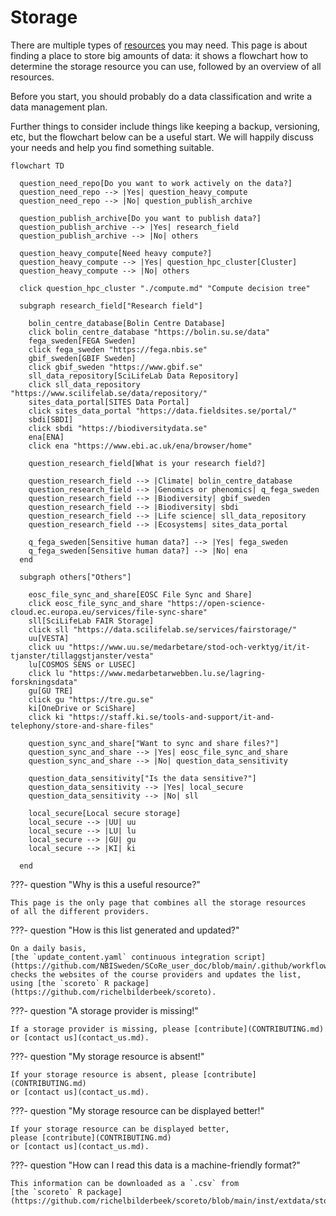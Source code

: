 # Storage

There are multiple types of [resources](resources.md) you may need.
This page is about finding a place to store big amounts of data:
it shows a flowchart how to determine the storage resource
you can use, followed by an overview of all resources.

Before you start, you should probably do a data classification
and write a data management plan.

Further things to consider include things like keeping a backup,
versioning, etc, but the flowchart below can be a useful start.
We will happily discuss your needs and help you find something suitable.

```mermaid
flowchart TD

  question_need_repo[Do you want to work actively on the data?]
  question_need_repo --> |Yes| question_heavy_compute
  question_need_repo --> |No| question_publish_archive

  question_publish_archive[Do you want to publish data?]
  question_publish_archive --> |Yes| research_field
  question_publish_archive --> |No| others

  question_heavy_compute[Need heavy compute?]
  question_heavy_compute --> |Yes| question_hpc_cluster[Cluster]
  question_heavy_compute --> |No| others

  click question_hpc_cluster "./compute.md" "Compute decision tree"

  subgraph research_field["Research field"]

    bolin_centre_database[Bolin Centre Database]
    click bolin_centre_database "https://bolin.su.se/data"
    fega_sweden[FEGA Sweden]
    click fega_sweden "https://fega.nbis.se"
    gbif_sweden[GBIF Sweden]
    click gbif_sweden "https://www.gbif.se"
    sll_data_repository[SciLifeLab Data Repository]
    click sll_data_repository "https://www.scilifelab.se/data/repository/"
    sites_data_portal[SITES Data Portal]
    click sites_data_portal "https://data.fieldsites.se/portal/"
    sbdi[SBDI]
    click sbdi "https://biodiversitydata.se"
    ena[ENA]
    click ena "https://www.ebi.ac.uk/ena/browser/home"

    question_research_field[What is your research field?]

    question_research_field --> |Climate| bolin_centre_database
    question_research_field --> |Genomics or phenomics| q_fega_sweden
    question_research_field --> |Biodiversity| gbif_sweden
    question_research_field --> |Biodiversity| sbdi
    question_research_field --> |Life science| sll_data_repository
    question_research_field --> |Ecosystems| sites_data_portal

    q_fega_sweden[Sensitive human data?] --> |Yes| fega_sweden
    q_fega_sweden[Sensitive human data?] --> |No| ena
  end

  subgraph others["Others"]

    eosc_file_sync_and_share[EOSC File Sync and Share]
    click eosc_file_sync_and_share "https://open-science-cloud.ec.europa.eu/services/file-sync-share"
    sll[SciLifeLab FAIR Storage]
    click sll "https://data.scilifelab.se/services/fairstorage/"
    uu[VESTA]
    click uu "https://www.uu.se/medarbetare/stod-och-verktyg/it/it-tjanster/tillaggstjanster/vesta"
    lu[COSMOS SENS or LUSEC]
    click lu "https://www.medarbetarwebben.lu.se/lagring-forskningsdata"
    gu[GU TRE]
    click gu "https://tre.gu.se"
    ki[OneDrive or SciShare]
    click ki "https://staff.ki.se/tools-and-support/it-and-telephony/store-and-share-files"

    question_sync_and_share["Want to sync and share files?"]
    question_sync_and_share --> |Yes| eosc_file_sync_and_share
    question_sync_and_share --> |No| question_data_sensitivity

    question_data_sensitivity["Is the data sensitive?"]
    question_data_sensitivity --> |Yes| local_secure
    question_data_sensitivity --> |No| sll

    local_secure[Local secure storage]
    local_secure --> |UU| uu
    local_secure --> |LU| lu
    local_secure --> |GU| gu
    local_secure --> |KI| ki

  end

```

???- question "Why is this a useful resource?"

    This page is the only page that combines all the storage resources
    of all the different providers.

???- question "How is this list generated and updated?"

    On a daily basis,
    [the `update_content.yaml` continuous integration script](https://github.com/NBISweden/SCoRe_user_doc/blob/main/.github/workflows/update_content.yaml)
    checks the websites of the course providers and updates the list,
    using [the `scoreto` R package](https://github.com/richelbilderbeek/scoreto).

???- question "A storage provider is missing!"

    If a storage provider is missing, please [contribute](CONTRIBUTING.md)
    or [contact us](contact_us.md).

???- question "My storage resource is absent!"

    If your storage resource is absent, please [contribute](CONTRIBUTING.md)
    or [contact us](contact_us.md).

???- question "My storage resource can be displayed better!"

    If your storage resource can be displayed better,
    please [contribute](CONTRIBUTING.md)
    or [contact us](contact_us.md).

???- question "How can I read this data is a machine-friendly format?"

    This information can be downloaded as a `.csv` from
    [the `scoreto` R package](https://github.com/richelbilderbeek/scoreto/blob/main/inst/extdata/storage.csv).

<!-- storage_2.md is machine-generated and pasted below this file, storage_1.md -->
